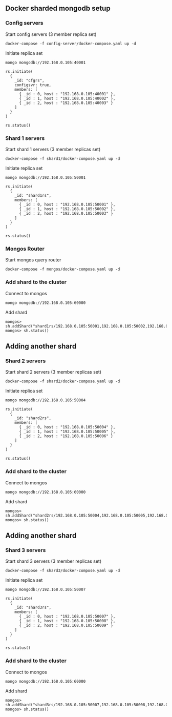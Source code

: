 ## Docker sharded mongodb setup

### Config servers
Start config servers (3 member replica set)
```
docker-compose -f config-server/docker-compose.yaml up -d
```
Initiate replica set
```
mongo mongodb://192.168.0.105:40001
```
```
rs.initiate(
  {
    _id: "cfgrs",
    configsvr: true,
    members: [
      { _id : 0, host : "192.168.0.105:40001" },
      { _id : 1, host : "192.168.0.105:40002" },
      { _id : 2, host : "192.168.0.105:40003" }
    ]
  }
)

rs.status()
```

### Shard 1 servers
Start shard 1 servers (3 member replicas set)
```
docker-compose -f shard1/docker-compose.yaml up -d
```
Initiate replica set
```
mongo mongodb://192.168.0.105:50001
```
```
rs.initiate(
  {
    _id: "shard1rs",
    members: [
      { _id : 0, host : "192.168.0.105:50001" },
      { _id : 1, host : "192.168.0.105:50002" },
      { _id : 2, host : "192.168.0.105:50003" }
    ]
  }
)

rs.status()
```

### Mongos Router
Start mongos query router
```
docker-compose -f mongos/docker-compose.yaml up -d
```

### Add shard to the cluster
Connect to mongos
```
mongo mongodb://192.168.0.105:60000
```
Add shard
```
mongos> sh.addShard("shard1rs/192.168.0.105:50001,192.168.0.105:50002,192.168.0.105:50003")
mongos> sh.status()
```
## Adding another shard
### Shard 2 servers
Start shard 2 servers (3 member replicas set)
```
docker-compose -f shard2/docker-compose.yaml up -d
```
Initiate replica set
```
mongo mongodb://192.168.0.105:50004
```
```
rs.initiate(
  {
    _id: "shard2rs",
    members: [
      { _id : 0, host : "192.168.0.105:50004" },
      { _id : 1, host : "192.168.0.105:50005" },
      { _id : 2, host : "192.168.0.105:50006" }
    ]
  }
)

rs.status()
```
### Add shard to the cluster
Connect to mongos
```
mongo mongodb://192.168.0.105:60000
```
Add shard
```
mongos> sh.addShard("shard2rs/192.168.0.105:50004,192.168.0.105:50005,192.168.0.105:50006")
mongos> sh.status()
```
## Adding another shard
### Shard 3 servers
Start shard 3 servers (3 member replicas set)
```
docker-compose -f shard3/docker-compose.yaml up -d
```
Initiate replica set
```
mongo mongodb://192.168.0.105:50007
```
```
rs.initiate(
  {
    _id: "shard3rs",
    members: [
      { _id : 0, host : "192.168.0.105:50007" },
      { _id : 1, host : "192.168.0.105:50008" },
      { _id : 2, host : "192.168.0.105:50009" }
    ]
  }
)

rs.status()
```
### Add shard to the cluster
Connect to mongos
```
mongo mongodb://192.168.0.105:60000
```
Add shard
```
mongos> sh.addShard("shard3rs/192.168.0.105:50007,192.168.0.105:50008,192.168.0.105:50009")
mongos> sh.status()
```
